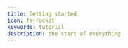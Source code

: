 ```yaml
---
title: Getting started
icon: fa-rocket
keywords: tutorial
description: the start of everything
---
```


